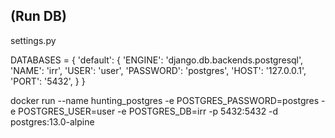 ## (Run DB)

settings.py

 DATABASES = {
     'default': {
         'ENGINE': 'django.db.backends.postgresql',
         'NAME': 'irr',
         'USER': 'user',
         'PASSWORD': 'postgres',
         'HOST': '127.0.0.1',
         'PORT': '5432',
     }
 }

docker run --name hunting_postgres -e POSTGRES_PASSWORD=postgres -e POSTGRES_USER=user -e POSTGRES_DB=irr -p 5432:5432 -d postgres:13.0-alpine
